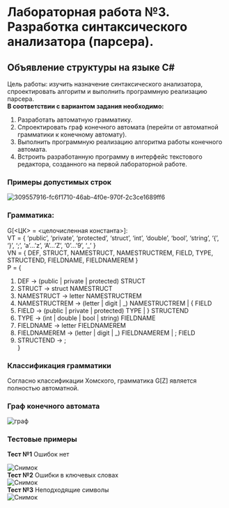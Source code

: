 # Лабораторная работа №3. Разработка синтаксического анализатора (парсера).
## Объявление структуры на языке С#
Цель работы: изучить назначение синтаксического анализатора, спроектировать алгоритм и выполнить программную реализацию парсера. \
**В соответствии с вариантом задания необходимо:**
1. Разработать автоматную грамматику.
2. Спроектировать граф конечного автомата (перейти от автоматной грамматики к конечному автомату).
3. Выполнить программную реализацию алгоритма работы конечного автомата.
4. Встроить разработанную программу в интерфейс текстового редактора, созданного на первой лабораторной работе.
### Примеры допустимых строк
![309557916-fc6f1710-46ab-4f0e-970f-2c3ce1689ff6](https://github.com/more1oleva/lab3tfiyak/assets/118746926/e8c59611-3ea1-4764-9bf1-0ee1f1c37ea4)

### Грамматика:
G[<ЦК> = <целочисленная константа>]: \
VT = { ‘public’, ‘private’, ‘protected’, ‘struct’, ‘int’, ‘double’, ‘bool’, ‘string’, ‘{’, ‘}’, ‘;’, ‘a’…’z’, ‘A’…’Z’, ‘0’…’9’, ‘_’ } \
VN = { DEF, STRUCT, NAMESTRUCT, NAMESTRUCTREM, FIELD, TYPE, STRUCTEND, FIELDNAME, FIELDNAMEREM } \
P = { 
1. DEF -> (public | private | protected) STRUCT
2. STRUCT -> struct NAMESTRUCT
3. NAMESTRUCT -> letter NAMESTRUCTREM
4. NAMESTRUCTREM -> (letter | digit | _) NAMESTRUCTREM | { FIELD
5. FIELD -> (public | private | protected) TYPE | } STRUCTEND
6. TYPE -> (int | double | bool | string) FIELDNAME
7. FIELDNAME -> letter FIELDNAMEREM
8. FIELDNAMEREM -> (letter | digit | _) FIELDNAMEREM | ; FIELD
9. STRUCTEND -> ; \
}
### Классификация грамматики
Согласно классификации Хомского, грамматика G[Z] является полностью автоматной.
### Граф конечного автомата
![граф](https://github.com/more1oleva/lab3tfiyak/assets/118746926/8af70a79-479e-49ec-a9ae-ae26358e90fc)

### Тестовые примеры
**Тест №1** Ошибок нет

![Снимок](https://github.com/more1oleva/lab3tfiyak/assets/118746926/7cffb256-0b97-4af0-a7ff-ae51e5a387e7) \
**Тест №2** Ошибки в ключевых словах \
![Снимок](https://github.com/more1oleva/lab3tfiyak/assets/118746926/352e7e72-313d-4812-96e8-38a5308783e5) \
**Тест №3** Неподходящие символы \
![Снимок](https://github.com/more1oleva/lab3tfiyak/assets/118746926/0b9bfe1b-330d-4cf8-9fd2-e4f8e436c3df)


